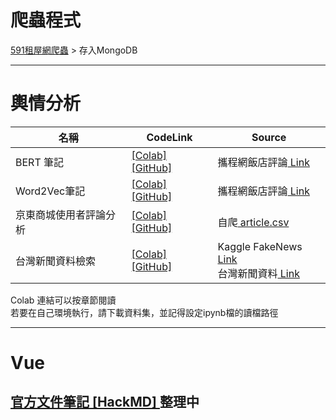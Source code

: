 # 爬蟲程式
[591租屋網爬蟲](https://github.com/gysdnow/NLPWorks/tree/master/rent591) > 存入MongoDB

---

# 輿情分析

|名稱|CodeLink|Source|
|-|-|-|
|BERT 筆記|[[Colab]](https://colab.research.google.com/drive/1BFtNmEfO-AsWm-pbhvu9XOC0Rp-rMaNB?usp=sharing) [[GitHub]](https://github.com/gysdnow/NLPWorks/blob/master/BERTForClassification.ipynb)|攜程網飯店評論[ Link](https://github.com/SophonPlus/ChineseNlpCorpus/blob/master/datasets/ChnSentiCorp_htl_all/intro.ipynb)|
|Word2Vec筆記|[[Colab]](https://colab.research.google.com/drive/1Cv-5PVvlx7Fu2misvUZiLhRTUNW9o0zr?usp=sharing) [[GitHub]](https://github.com/gysdnow/NLPWorks/blob/master/WordsProcessing.ipynb)|攜程網飯店評論[ Link](https://github.com/SophonPlus/ChineseNlpCorpus/blob/master/datasets/ChnSentiCorp_htl_all/intro.ipynb)|
|京東商城使用者評論分析|[[Colab]](https://colab.research.google.com/drive/1TRVV1PNaQiQyGOddOAEbya6oJPKfIeWr?usp=sharing) [[GitHub]](https://github.com/gysdnow/NLPWorks/blob/master/JingDongAnalysis.ipynb)|自爬[ article.csv](https://github.com/gysdnow/NLPWorks/blob/master/article.csv)|
|台灣新聞資料檢索|[[Colab]](https://colab.research.google.com/drive/1XXbtvBcXB1AyLbqHMAQRDGXeEbAGffQW?usp=sharing) [[GitHub]](https://github.com/gysdnow/NLPWorks/blob/master/DocumentRetrival.ipynb)|Kaggle FakeNews[ Link](https://www.kaggle.com/c/fake-news-pair-classification-challenge/data)<br />台灣新聞資料[ Link](https://github.com/gysdnow/NLPWorks/blob/master/Newstrain.csv)|

Colab 連結可以按章節閱讀<br />
若要在自己環境執行，請下載資料集，並記得設定ipynb檔的讀檔路徑

---

# Vue
[官方文件筆記 [HackMD] ](https://hackmd.io/VQU6FvcLRkOMhLdmp2eeJA?both)
整理中
---

